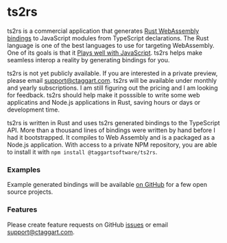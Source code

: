 # ts2rs

ts2rs is a commercial application that generates [Rust WebAssembly bindings](https://github.com/rustwasm/wasm-bindgen) to JavaScript modules from TypeScript declarations. The Rust language is one of the best languages to use for targeting WebAssembly. One of its goals is that it [Plays well with JavaScript](https://www.rust-lang.org/what/wasm). ts2rs helps make seamless interop a reality by generating bindings for you.

ts2rs is not yet publicly available. If you are interested in a private preview, please email support@ctaggart.com. ts2rs will be available under monthly and yearly subscriptions. I am still figuring out the pricing and I am looking for feedback. ts2rs should help make it posssible to write some web applicatins and Node.js applications in Rust, saving hours or days or development time.

ts2rs is written in Rust and uses ts2rs generated bindings to the TypeScript API. More than a thousand lines of bindings were written by hand before I had it bootstrapped. It compiles to Web Assembly and is a packaged as a Node.js application. With access to a private NPM repository, you are able to install it with `npm install @taggartsoftware/ts2rs`.

### Examples
Example generated bindings will be available [on GitHub](https://github.com/taggartsoftware/ts2rs/) for a few open source projects.

### Features
Please create feature requests on GitHub [issues](https://github.com/taggartsoftware/ts2rs/issues) or email support@ctaggart.com.
